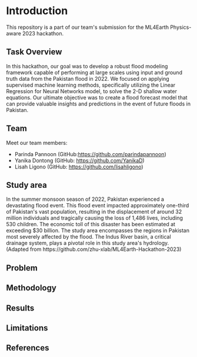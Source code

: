 # Introduction
This repository is a part of our team's submission for the ML4Earth Physics-aware 2023 hackathon.

## Task Overview

In this hackathon, our goal was to develop a robust flood modeling framework capable of performing at large scales using input and ground truth data from the Pakistan flood in 2022. We focused on applying supervised machine learning methods, specifically utilizing the Linear Regression for Neural Networks model, to solve the 2-D shallow water equations. Our ultimate objective was to create a flood forecast model that can provide valuable insights and predictions in the event of future floods in Pakistan.

## Team

Meet our team members:

- Parinda Pannoon (GitHub:https://github.com/parindapannoon)
- Yanika Dontong (GitHub: https://github.com/YanikaD)
- Lisah Ligono (GitHub: https://github.com/lisahligono)

<h2>Study area</h2>
In the summer monsoon season of 2022, Pakistan experienced a devastating flood event. This flood event impacted approximately one-third of Pakistan's vast population, resulting in the displacement of around 32 million individuals and tragically causing the loss of 1,486 lives, including 530 children. The economic toll of this disaster has been estimated at exceeding $30 billion. The study area encompasses the regions in Pakistan most severely affected by the flood. The Indus River basin, a critical drainage system, plays a pivotal role in this study area's hydrology. (Adapted from https://github.com/zhu-xlab/ML4Earth-Hackathon-2023)

<h2>Problem</h2>

<h2>Methodology</h2>

<h2>Results</h2>

<h2>Limitations</h2>

<h2>References</h2>
